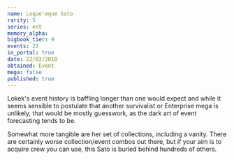 ```yaml
---
name: Loque'eque Sato
rarity: 5
series: ent
memory_alpha:
bigbook_tier: 9
events: 21
in_portal: true
date: 22/03/2018
obtained: Event
mega: false
published: true
---
```


Lokek's event history is baffling longer than one would expect and while it seems sensible to postulate that another survivalist or Enterprise mega is unlikely, that would be mostly guesswork, as the dark art of event forecasting tends to be.

Somewhat more tangible are her set of collections, including a vanity. There are certainly worse collection/event combos out there, but if your aim is to acquire crew you can use, this Sato is buried behind hundreds of others.
